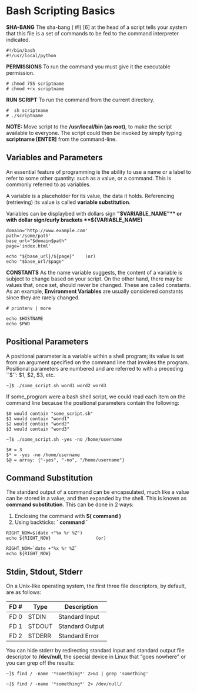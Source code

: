 # Bash Scripting Basics
**SHA-BANG** The sha-bang ( #!) [6] at the head of a script tells your system that this file is a set of commands to be fed to the command interpreter indicated. 
```
#!/bin/bash
#!/usr/local/python
```
**PERMISSIONS** To run the command you must give it the executable permission.
```
# chmod 755 scriptname
# chmod +rx scriptname
```
**RUN SCRIPT** To run the command from the current directory.
```
#  sh scriptname
# ./scriptname
```
**NOTE:** Move script to the **/usr/local/bin (as root)**, to make the script available to everyone. The script could then be invoked by simply typing **scriptname [ENTER]** from the command-line.

## Variables and Parameters

An essential feature of programming is the ability to use a name or a label to refer to some other quantity: such as a value, or a command. This is commonly referred to as variables.

A variable is a placeholder for its value, the data it holds. Referencing (retrieving) its value is called **variable substitution**.

Variables can be displaybed with dollars sign **"$VARIABLE_NAME"** or with dollar sign/curly brackets **${VARIABLE_NAME}**
```
domain='http://www.example.com'
path='/some/path'
base_url="$domain$path"
page='index.html'

echo "${base_url}/${page}"    (or)
echo "$base_url/$page"
```
**CONSTANTS** As the name variable suggests, the content of a variable is subject to change based on your script. On the other hand, there may be values that, once set, should never be changed. These are called constants. As an example, **Environment Variables** are usually considered constants since they are rarely changed. 
```
# printenv | more

echo $HOSTNAME
echo $PWD
```
## Positional Parameters

A positional parameter is a variable within a shell program; its value is set from an argument specified on the command line that invokes the program. Positional parameters are numbered and are referred to with a preceding ``$'': $1, $2, $3, etc.
```
~]$ ./some_script.sh word1 word2 word3
```
If some_program were a bash shell script, we could read each item on the command line because the positional parameters contain the following:
```
$0 would contain "some_script.sh"
$1 would contain "word1"
$2 would contain "word2"
$3 would contain "word3"

~]$ ./some_script.sh -yes -no /home/username

$# = 3
$* = -yes -no /home/username
$@ = array: {"-yes", "-no", "/home/username"}
```
## Command Substitution

The standard output of a command can be encapsulated, much like a value can be stored in a value, and then expanded by the shell. This is known as **command substitution**.  This can be done in 2 ways:
1. Enclosing the command with **$( command )**
2. Using backticks: **\` command \`**
```
RIGHT_NOW=$(date +"%x %r %Z")
echo ${RIGHT_NOW}                 (or)

RIGHT_NOW=`date +"%x %r %Z`
echo ${RIGHT_NOW}
```

## Stdin, Stdout, Stderr

On a Unix-like operating system, the first three file descriptors, by default, are as follows:

| FD # | Type | Description |
| --- | --- | --- |
| FD 0  | STDIN | Standard Input|
| FD 1  | STDOUT | Standard Output|
| FD 2  | STDERR | Standard Error|

You can hide stderr by redirecting standard input and standard output file descriptor to **/dev/null**, the special device in Linux that "goes nowhere" or you can grep off the results:
```
~]$ find / -name '*something*' 2>&1 | grep 'something'

~]$ find / -name '*something*' 2> /dev/null/
```

